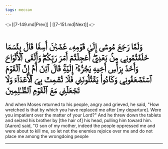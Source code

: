 ```yaml
---
tags: meccan
---
```


👈 [[7-149.md|Prev]] | [[7-151.md|Next]] 👉

# وَلَمَّا رَجَعَ مُوسَىٰٓ إِلَىٰ قَوۡمِهِۦ غَضۡبَٰنَ أَسِفٗا قَالَ بِئۡسَمَا خَلَفۡتُمُونِي مِنۢ بَعۡدِيٓۖ أَعَجِلۡتُمۡ أَمۡرَ رَبِّكُمۡۖ وَأَلۡقَى ٱلۡأَلۡوَاحَ وَأَخَذَ بِرَأۡسِ أَخِيهِ يَجُرُّهُۥٓ إِلَيۡهِۚ قَالَ ٱبۡنَ أُمَّ إِنَّ ٱلۡقَوۡمَ ٱسۡتَضۡعَفُونِي وَكَادُواْ يَقۡتُلُونَنِي فَلَا تُشۡمِتۡ بِيَ ٱلۡأَعۡدَآءَ وَلَا تَجۡعَلۡنِي مَعَ ٱلۡقَوۡمِ ٱلظَّـٰلِمِينَ

And when Moses returned to his people, angry and grieved, he said, "How wretched is that by which you have replaced me after [my departure]. Were you impatient over the matter of your Lord?" And he threw down the tablets and seized his brother by [the hair of] his head, pulling him toward him. [Aaron] said, "O son of my mother, indeed the people oppressed me and were about to kill me, so let not the enemies rejoice over me and do not place me among the wrongdoing people

---


